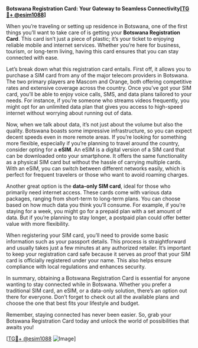 **Botswana Registration Card: Your Gateway to Seamless Connectivity[[TG💪+ @esim1088](https://t.me/s/esim1088)]**

When you’re traveling or setting up residence in Botswana, one of the first things you’ll want to take care of is getting your **Botswana Registration Card**. This card isn’t just a piece of plastic; it’s your ticket to enjoying reliable mobile and internet services. Whether you’re here for business, tourism, or long-term living, having this card ensures that you can stay connected with ease.

Let’s break down what this registration card entails. First off, it allows you to purchase a SIM card from any of the major telecom providers in Botswana. The two primary players are Mascom and Orange, both offering competitive rates and extensive coverage across the country. Once you’ve got your SIM card, you’ll be able to enjoy voice calls, SMS, and data plans tailored to your needs. For instance, if you’re someone who streams videos frequently, you might opt for an unlimited data plan that gives you access to high-speed internet without worrying about running out of data.

Now, when we talk about data, it’s not just about the volume but also the quality. Botswana boasts some impressive infrastructure, so you can expect decent speeds even in more remote areas. If you’re looking for something more flexible, especially if you’re planning to travel around the country, consider opting for a **eSIM**. An eSIM is a digital version of a SIM card that can be downloaded onto your smartphone. It offers the same functionality as a physical SIM card but without the hassle of carrying multiple cards. With an eSIM, you can switch between different networks easily, which is perfect for frequent travelers or those who want to avoid roaming charges.

Another great option is the **data-only SIM card**, ideal for those who primarily need internet access. These cards come with various data packages, ranging from short-term to long-term plans. You can choose based on how much data you think you’ll consume. For example, if you’re staying for a week, you might go for a prepaid plan with a set amount of data. But if you’re planning to stay longer, a postpaid plan could offer better value with more flexibility.

When registering your SIM card, you’ll need to provide some basic information such as your passport details. This process is straightforward and usually takes just a few minutes at any authorized retailer. It’s important to keep your registration card safe because it serves as proof that your SIM card is officially registered under your name. This also helps ensure compliance with local regulations and enhances security.

In summary, obtaining a Botswana Registration Card is essential for anyone wanting to stay connected while in Botswana. Whether you prefer a traditional SIM card, an eSIM, or a data-only solution, there’s an option out there for everyone. Don’t forget to check out all the available plans and choose the one that best fits your lifestyle and budget.

Remember, staying connected has never been easier. So, grab your Botswana Registration Card today and unlock the world of possibilities that awaits you! 

[[TG💪+ @esim1088](https://t.me/s/esim1088) ![Image](https://i.postimg.cc/Y0z9fWf4/image.png)]